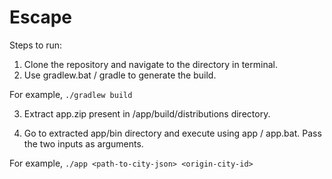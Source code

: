 # Escape


Steps to run:

1. Clone the repository and navigate to the directory in terminal.
2. Use gradlew.bat / gradle to generate the build.

For example, `./gradlew build`

3. Extract app.zip present in <repo-path>/app/build/distributions directory.

4. Go to extracted app/bin directory and execute using app / app.bat. Pass the two inputs as arguments.

For example, `./app <path-to-city-json> <origin-city-id>`
